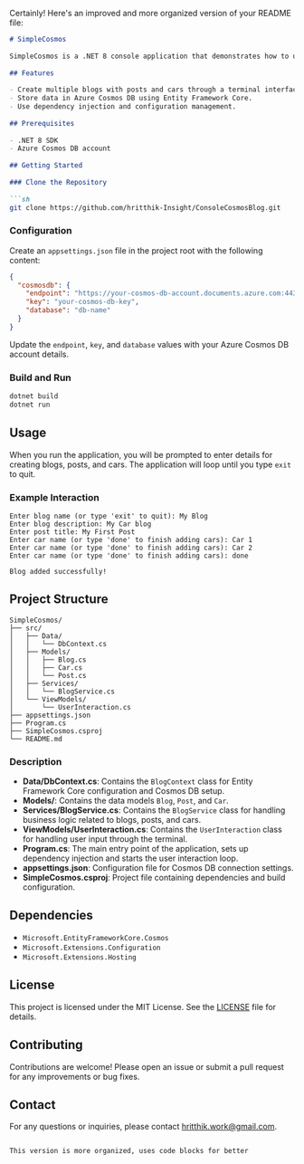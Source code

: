 Certainly! Here's an improved and more organized version of your README file:  
   
```markdown  
# SimpleCosmos  
   
SimpleCosmos is a .NET 8 console application that demonstrates how to use Azure Cosmos DB with Entity Framework Core. The application allows users to create blogs with posts and associated cars through a terminal interface.  
   
## Features  
   
- Create multiple blogs with posts and cars through a terminal interface.  
- Store data in Azure Cosmos DB using Entity Framework Core.  
- Use dependency injection and configuration management.  
   
## Prerequisites  
   
- .NET 8 SDK  
- Azure Cosmos DB account  
   
## Getting Started  
   
### Clone the Repository  
   
```sh  
git clone https://github.com/hritthik-Insight/ConsoleCosmosBlog.git  
```  
   
### Configuration  
   
Create an `appsettings.json` file in the project root with the following content:  
   
```json  
{  
  "cosmosdb": {  
    "endpoint": "https://your-cosmos-db-account.documents.azure.com:443/",  
    "key": "your-cosmos-db-key",  
    "database": "db-name"  
  }  
}  
```  
   
Update the `endpoint`, `key`, and `database` values with your Azure Cosmos DB account details.  
   
### Build and Run  
   
```sh  
dotnet build  
dotnet run  
```  
   
## Usage  
   
When you run the application, you will be prompted to enter details for creating blogs, posts, and cars. The application will loop until you type `exit` to quit.  
   
### Example Interaction  
   
```plaintext  
Enter blog name (or type 'exit' to quit): My Blog  
Enter blog description: My Car blog  
Enter post title: My First Post  
Enter car name (or type 'done' to finish adding cars): Car 1  
Enter car name (or type 'done' to finish adding cars): Car 2  
Enter car name (or type 'done' to finish adding cars): done  
   
Blog added successfully!  
```  
   
## Project Structure  
   
```plaintext  
SimpleCosmos/  
├── src/  
│   ├── Data/  
│   │   └── DbContext.cs  
│   ├── Models/  
│   │   ├── Blog.cs  
│   │   ├── Car.cs  
│   │   └── Post.cs  
│   ├── Services/  
│   │   └── BlogService.cs  
│   └── ViewModels/  
│       └── UserInteraction.cs  
├── appsettings.json  
├── Program.cs  
├── SimpleCosmos.csproj  
└── README.md  
```  
   
### Description  
   
- **Data/DbContext.cs**: Contains the `BlogContext` class for Entity Framework Core configuration and Cosmos DB setup.  
- **Models/**: Contains the data models `Blog`, `Post`, and `Car`.  
- **Services/BlogService.cs**: Contains the `BlogService` class for handling business logic related to blogs, posts, and cars.  
- **ViewModels/UserInteraction.cs**: Contains the `UserInteraction` class for handling user input through the terminal.  
- **Program.cs**: The main entry point of the application, sets up dependency injection and starts the user interaction loop.  
- **appsettings.json**: Configuration file for Cosmos DB connection settings.  
- **SimpleCosmos.csproj**: Project file containing dependencies and build configuration.  
   
## Dependencies  
   
- `Microsoft.EntityFrameworkCore.Cosmos`  
- `Microsoft.Extensions.Configuration`  
- `Microsoft.Extensions.Hosting`  
   
## License  
   
This project is licensed under the MIT License. See the [LICENSE](LICENSE) file for details.  
   
## Contributing  
   
Contributions are welcome! Please open an issue or submit a pull request for any improvements or bug fixes.  
   
## Contact  
   
For any questions or inquiries, please contact [hritthik.work@gmail.com](mailto:hritthik.work@gmail.com).  
```  
   
This version is more organized, uses code blocks for better
